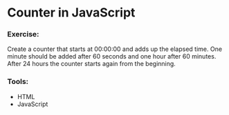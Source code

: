 # Counter in JavaScript

### Exercise:

Create a counter that starts at 00:00:00 and adds up the elapsed time. One minute should be added after 60 seconds and one hour after 60 minutes. After 24 hours the counter starts again from the beginning.

### Tools:

-   HTML
-   JavaScript

